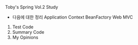 Toby's Spring Vol.2 Study

- 다음에 대한 정리
Application Context 
BeanFactory 
Web MVC 

1. Test Code
2. Summary Code
3. My Opinions
